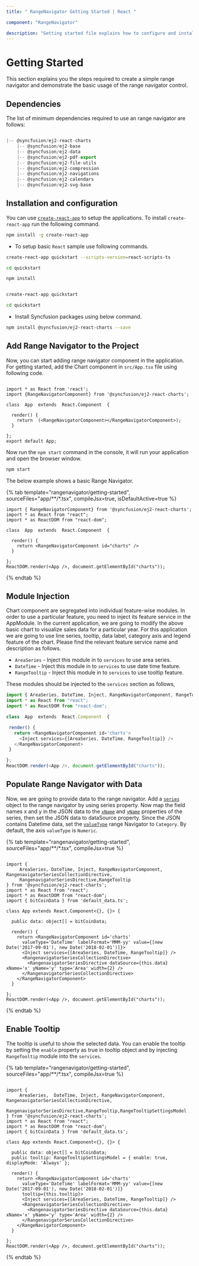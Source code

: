 ```yaml
---
title: " RangeNavigator Getting Started | React "

component: "RangeNavigator"

description: "Getting started file explains how to configure and install rangenavigator packages and also how to create basic rangenavigator, module injections."
---
```


# Getting Started

This section explains you the steps required to create a simple range navigator and demonstrate the basic
usage of the range navigator control.

## Dependencies

The list of minimum dependencies required to use an range navigator are follows:

```javascript

|-- @syncfusion/ej2-react-charts
    |-- @syncfusion/ej2-base
    |-- @syncfusion/ej2-data
    |-- @syncfusion/ej2-pdf-export
    |-- @syncfusion/ej2-file-utils
    |-- @syncfusion/ej2-compression
    |-- @syncfusion/ej2-navigations
    |-- @syncfusion/ej2-calendars
    |-- @syncfusion/ej2-svg-base

```

## Installation and configuration

You can use [`create-react-app`](https://github.com/facebookincubator/create-react-app) to setup the applications.
To install `create-react-app` run the following command.

```sh
npm install -g create-react-app
```

* To setup basic `React` sample use following commands.

<div class='tsx'>

```sh
create-react-app quickstart --scripts-version=react-scripts-ts

cd quickstart

npm install

```

</div>

<div class='jsx'>

```sh

create-react-app quickstart

cd quickstart

```

</div>

* Install Syncfusion packages using below command.

```sh
npm install @syncfusion/ej2-react-charts --save
```

## Add Range Navigator to the Project

Now, you can start adding range navigator component in the application.
For getting started, add the Chart component in `src/App.tsx` file using following code.

```tsx

import * as React from 'react';
import {RangeNavigatorComponent} from '@syncfusion/ej2-react-charts';

class  App  extends  React.Component  {

  render() {
    return  (<RangeNavigatorComponent></RangeNavigatorComponent>);
  }

};
export default App;

```

Now run the `npm start` command in the console, it will run your application and open the browser window.

```sh
npm start
```

The below example shows a basic Range Navigator.

{% tab template="rangenavigator/getting-started", sourceFiles="app/**/*.tsx", compileJsx=true,  isDefaultActive=true %}

```tsx
import { RangeNavigatorComponent} from '@syncfusion/ej2-react-charts';
import * as React from "react";
import * as ReactDOM from "react-dom";

class  App  extends  React.Component  {

  render() {
    return <RangeNavigatorComponent id="charts" />
  }

};
ReactDOM.render(<App />, document.getElementById("charts"));

```

{% endtab %}

## Module Injection

Chart component are segregated into individual feature-wise modules. In order to use a particular feature,
you need to inject its feature service in the AppModule. In the current application, we are
going to modify the above basic chart to visualize sales data for a particular year.
For this application we are going to use line series, tooltip, data label, category axis and legend
feature of the chart. Please find the relevant feature
service name and description as follows.

* `AreaSeries` - Inject this module in to `services` to use area series.
* `DateTime` - Inject this module in to `services` to use date time feature.
* `RangeTooltip` - Inject this module in to `services` to use tooltip feature.

These modules should be injected to the `services` section as follows,

 ```javascript
import { AreaSeries, DateTime, Inject, RangeNavigatorComponent, RangeTooltip} from '@syncfusion/ej2-react-charts';
import * as React from "react";
import * as ReactDOM from "react-dom";

class  App  extends  React.Component  {

  render() {
    return <RangeNavigatorComponent id='charts'>
      <Inject services={[AreaSeries, DateTime, RangeTooltip]} />
    </RangeNavigatorComponent>
  }

};
ReactDOM.render(<App />, document.getElementById("charts"));

 ```

## Populate Range Navigator with Data

Now, we are going to provide data to the range navigator. Add a [`series`](../api/range-navigator/rangeNavigatorSeriesModel/) object to the range navigator
by using series property. Now map the field names x and y in the JSON data to the [`xName`](../api/range-navigator/rangeNavigatorSeriesModel/#xname) and
[`yName`](../api/range-navigator/rangeNavigatorSeriesModel/#yname) properties of the series, then set the JSON data to dataSource property.
Since the JSON contains Datetime data, set the [`valueType`](../api/range-navigator/rangeNavigatorModel/#valuetype) range Navigator to `Category`.
By default, the axis `valueType` is `Numeric`.

{% tab template="rangenavigator/getting-started", sourceFiles="app/**/*.tsx", compileJsx=true %}

```tsx

import {
     AreaSeries, DateTime, Inject, RangeNavigatorComponent, RangenavigatorSeriesCollectionDirective,
     RangenavigatorSeriesDirective,RangeTooltip
} from '@syncfusion/ej2-react-charts';
import * as React from "react";
import * as ReactDOM from "react-dom";
import { bitCoinData } from 'default_data.ts';

class App extends React.Component<{}, {}> {

  public data: object[] = bitCoinData;

  render() {
    return <RangeNavigatorComponent id='charts'
      valueType='DateTime' labelFormat='MMM-yy' value={[new Date('2017-09-01'), new Date('2018-02-01')]}>
      <Inject services={[AreaSeries, DateTime, RangeTooltip]} />
      <RangenavigatorSeriesCollectionDirective>
        <RangenavigatorSeriesDirective dataSource={this.data} xName='x' yName='y' type='Area' width={2} />
      </RangenavigatorSeriesCollectionDirective>
    </RangeNavigatorComponent>
  }

};
ReactDOM.render(<App />, document.getElementById("charts"));

```

{% endtab %}

## Enable Tooltip

The tooltip is useful to show the selected data. You can enable the tooltip by setting the `enable` property as true in
tooltip object and by injecting `RangeTooltip` module into the `services`.

{% tab template="rangenavigator/getting-started", sourceFiles="app/**/*.tsx", compileJsx=true %}

```tsx

import {
     AreaSeries,  DateTime, Inject, RangeNavigatorComponent, RangenavigatorSeriesCollectionDirective,
     RangenavigatorSeriesDirective,RangeTooltip,RangeTooltipSettingsModel
} from '@syncfusion/ej2-react-charts';
import * as React from "react";
import * as ReactDOM from "react-dom";
import { bitCoinData } from 'default_data.ts';

class App extends React.Component<{}, {}> {

  public data: object[] = bitCoinData;
  public tooltip: RangeTooltipSettingsModel = { enable: true, displayMode: 'Always' };

  render() {
    return <RangeNavigatorComponent id='charts'
      valueType='DateTime' labelFormat='MMM-yy' value={[new Date('2017-09-01'), new Date('2018-02-01')]}
      tooltip={this.tooltip}>
      <Inject services={[AreaSeries, DateTime, RangeTooltip]} />
      <RangenavigatorSeriesCollectionDirective>
        <RangenavigatorSeriesDirective dataSource={this.data} xName='x' yName='y' type='Area' width={2} />
      </RangenavigatorSeriesCollectionDirective>
    </RangeNavigatorComponent>
  }

};
ReactDOM.render(<App />, document.getElementById("charts"));

```

{% endtab %}